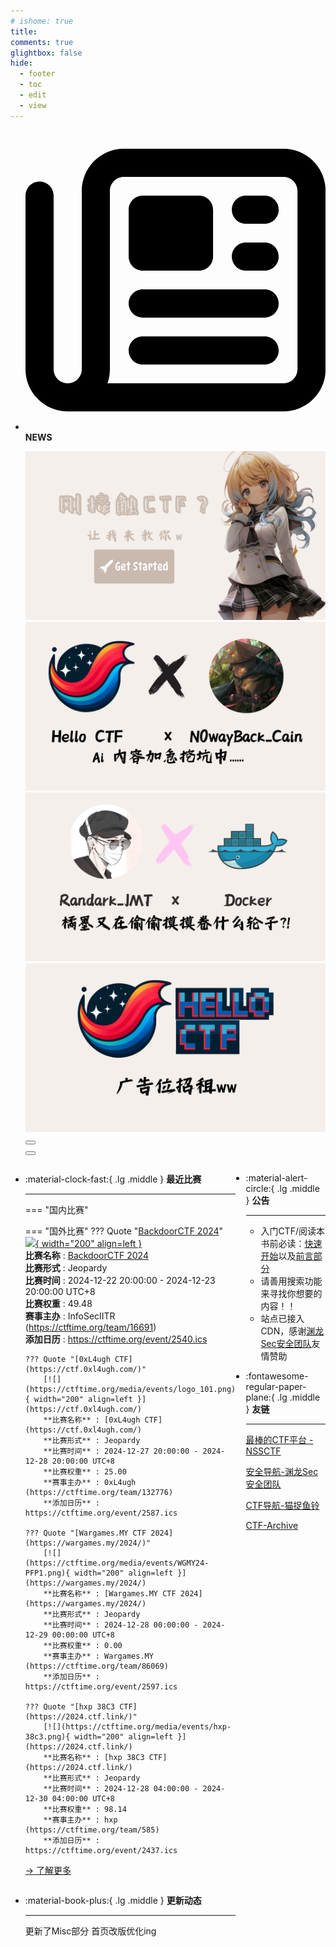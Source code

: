 ```yaml
---
# ishome: true
title: 
comments: true
glightbox: false
hide:
  - footer
  - toc
  - edit
  - view
---
```


<div class="grid cards">
    <ul>
        <li>
            <p><span class="twemoji lg middle"><svg xmlns="http://www.w3.org/2000/svg"
                        viewBox="0 0 512 512"><!--! Font Awesome Free 6.5.1 by @fontawesome - https://fontawesome.com License - https://fontawesome.com/license/free (Icons: CC BY 4.0, Fonts: SIL OFL 1.1, Code: MIT License) Copyright 2023 Fonticons, Inc.-->
                        <path
                            d="M168 80c-13.3 0-24 10.7-24 24v304c0 8.4-1.4 16.5-4.1 24H440c13.3 0 24-10.7 24-24V104c0-13.3-10.7-24-24-24H168zM72 480c-39.8 0-72-32.2-72-72V112c0-13.3 10.7-24 24-24s24 10.7 24 24v296c0 13.3 10.7 24 24 24s24-10.7 24-24V104c0-39.8 32.2-72 72-72h272c39.8 0 72 32.2 72 72v304c0 39.8-32.2 72-72 72H72zm104-344c0-13.3 10.7-24 24-24h96c13.3 0 24 10.7 24 24v80c0 13.3-10.7 24-24 24h-96c-13.3 0-24-10.7-24-24v-80zm200-24h32c13.3 0 24 10.7 24 24s-10.7 24-24 24h-32c-13.3 0-24-10.7-24-24s10.7-24 24-24zm0 80h32c13.3 0 24 10.7 24 24s-10.7 24-24 24h-32c-13.3 0-24-10.7-24-24s10.7-24 24-24zm-176 80h208c13.3 0 24 10.7 24 24s-10.7 24-24 24H200c-13.3 0-24-10.7-24-24s10.7-24 24-24zm0 80h208c13.3 0 24 10.7 24 24s-10.7 24-24 24H200c-13.3 0-24-10.7-24-24s10.7-24 24-24z">
                        </path>
                    </svg></span> <strong>NEWS</strong></p>
            <div class="grid cards">
                <div class="carousel">
                    <div class="carousel-container">
                        <a href="../HC_Start/" target="_blank"><img src="./assets/banner-quickstart.png" /></a>
                        <a href="../HC_AI/" target="_blank"><img src="./assets/banner-update.png" /></a>
                        <a href="https://github.com/CTF-Archives" target="_blank"><img
                                src="./assets/banner-Achieve.png" /></a>
                        <a href="javascript:alert$.next('我很可爱，请给我钱w');"><img
                                src="./assets/Banner-imcutesogivememoney.png" /></a>
                    </div>
                    <!-- 触发 hover 的区域 -->
                    <div class="carousel-hover left">
                        <button class="carousel-btn left" onclick="leftShift()"></button>
                    </div>
                    <div class="carousel-hover right">
                        <button class="carousel-btn right" onclick="rightShift()"></button>
                    </div>
                    <div class="carousel-bottom"></div>
                </div>
            </div>
        </li>
    </ul>
</div>

<div class="grid grid-cols-8 gap-4" style="display: grid;grid-template-columns: 70% 30%;" markdown>

<div class="grid cards" style="display: grid; grid-template-columns: 1fr;" markdown>

<div class="grid cards" markdown>

-   :material-clock-fast:{ .lg .middle } __最近比赛__

    ---
    <!-- 主页赛事展示_开始 -->
    === "国内比赛"
    
    === "国外比赛"
        ??? Quote "[BackdoorCTF 2024](https://backdoor.infoseciitr.in/)"  
            [![](https://ctftime.org){ width="200" align=left }](https://backdoor.infoseciitr.in/)  
            **比赛名称** : [BackdoorCTF 2024](https://backdoor.infoseciitr.in/)  
            **比赛形式** : Jeopardy  
            **比赛时间** : 2024-12-22 20:00:00 - 2024-12-23 20:00:00 UTC+8  
            **比赛权重** : 49.48  
            **赛事主办** : InfoSecIITR (https://ctftime.org/team/16691)  
            **添加日历** : https://ctftime.org/event/2540.ics  
            
        ??? Quote "[0xL4ugh CTF](https://ctf.0xl4ugh.com/)"  
            [![](https://ctftime.org/media/events/logo_101.png){ width="200" align=left }](https://ctf.0xl4ugh.com/)  
            **比赛名称** : [0xL4ugh CTF](https://ctf.0xl4ugh.com/)  
            **比赛形式** : Jeopardy  
            **比赛时间** : 2024-12-27 20:00:00 - 2024-12-28 20:00:00 UTC+8  
            **比赛权重** : 25.00  
            **赛事主办** : 0xL4ugh (https://ctftime.org/team/132776)  
            **添加日历** : https://ctftime.org/event/2587.ics  
            
        ??? Quote "[Wargames.MY CTF 2024](https://wargames.my/2024/)"  
            [![](https://ctftime.org/media/events/WGMY24-PFP1.png){ width="200" align=left }](https://wargames.my/2024/)  
            **比赛名称** : [Wargames.MY CTF 2024](https://wargames.my/2024/)  
            **比赛形式** : Jeopardy  
            **比赛时间** : 2024-12-28 00:00:00 - 2024-12-29 00:00:00 UTC+8  
            **比赛权重** : 0.00  
            **赛事主办** : Wargames.MY (https://ctftime.org/team/86069)  
            **添加日历** : https://ctftime.org/event/2597.ics  
            
        ??? Quote "[hxp 38C3 CTF](https://2024.ctf.link/)"  
            [![](https://ctftime.org/media/events/hxp-38c3.png){ width="200" align=left }](https://2024.ctf.link/)  
            **比赛名称** : [hxp 38C3 CTF](https://2024.ctf.link/)  
            **比赛形式** : Jeopardy  
            **比赛时间** : 2024-12-28 04:00:00 - 2024-12-30 04:00:00 UTC+8  
            **比赛权重** : 98.14  
            **赛事主办** : hxp (https://ctftime.org/team/585)  
            **添加日历** : https://ctftime.org/event/2437.ics  
            
    <!-- 主页赛事展示_结束 -->
    [→ 了解更多](./Event/)

</div>
  <div class="grid cards" markdown>

-   :material-book-plus:{ .lg .middle } __更新动态__

    ---

    更新了Misc部分 首页改版优化ing

</div>  
</div>
<div class="grid cards" markdown>

<div class="grid cards" markdown>

-   :material-alert-circle:{ .lg .middle } __公告__

    ---

    - 入门CTF/阅读本书前必读：[快速开始](./HC_Start/)以及[前言部分](./HC_Preface/)  
    - 请善用搜索功能来寻找你想要的内容！！
    - 站点已接入 CDN，感谢[渊龙Sec安全团队](https://dh.aabyss.cn)友情赞助

-   :fontawesome-regular-paper-plane:{ .lg .middle } __友链__

    ---

    [最棒的CTF平台 - NSSCTF](https://www.nssctf.cn/)  

    [安全导航-渊龙Sec安全团队](https://dh.aabyss.cn)    

    [CTF导航-猫捉鱼铃](https://ctf.mzy0.com/)

    [CTF-Archive](https://github.com/CTF-Archives)

</div>   

</div>

</div>
